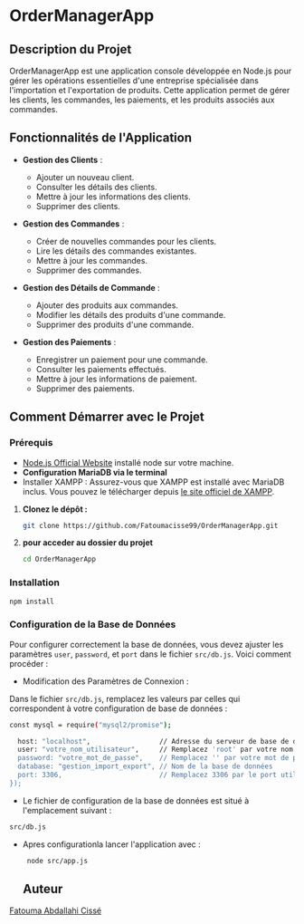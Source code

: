 # OrderManagerApp

## Description du Projet

OrderManagerApp est une application console développée en Node.js pour gérer les opérations essentielles d'une entreprise spécialisée dans l'importation et l'exportation de produits. Cette application permet de gérer les clients, les commandes, les paiements, et les produits associés aux commandes.

## Fonctionnalités de l'Application

- **Gestion des Clients** :

  - Ajouter un nouveau client.
  - Consulter les détails des clients.
  - Mettre à jour les informations des clients.
  - Supprimer des clients.

- **Gestion des Commandes** :

  - Créer de nouvelles commandes pour les clients.
  - Lire les détails des commandes existantes.
  - Mettre à jour les commandes.
  - Supprimer des commandes.

- **Gestion des Détails de Commande** :

  - Ajouter des produits aux commandes.
  - Modifier les détails des produits d'une commande.
  - Supprimer des produits d'une commande.

- **Gestion des Paiements** :
  - Enregistrer un paiement pour une commande.
  - Consulter les paiements effectués.
  - Mettre à jour les informations de paiement.
  - Supprimer des paiements.

## Comment Démarrer avec le Projet

### Prérequis

- [Node.js Official Website](https://nodejs.org/) installé node sur votre machine.
- **Configuration MariaDB via le terminal**
- Installer XAMPP : Assurez-vous que XAMPP est installé avec MariaDB inclus. Vous pouvez le télécharger depuis [le site officiel de XAMPP](https://www.apachefriends.org/index.html).

1. **Clonez le dépôt :**

   ```bash
   git clone https://github.com/Fatoumacisse99/OrderManagerApp.git
   ```

2. **pour acceder au dossier du projet**
   ```bash
   cd OrderManagerApp
   ```

### Installation

```bash
npm install
```

### Configuration de la Base de Données

Pour configurer correctement la base de données, vous devez ajuster les paramètres `user`, `password`, et `port` dans le fichier `src/db.js`. Voici comment procéder :

- Modification des Paramètres de Connexion :

Dans le fichier `src/db.js`, remplacez les valeurs par celles qui correspondent à votre configuration de base de données :

```bash
const mysql = require("mysql2/promise");

  host: "localhost",                 // Adresse du serveur de base de données
  user: "votre_nom_utilisateur",     // Remplacez 'root' par votre nom d'utilisateur
  password: "votre_mot_de_passe",    // Remplacez '' par votre mot de passe
  database: "gestion_import_export", // Nom de la base de données
  port: 3306,                        // Remplacez 3306 par le port utilisé par votre base de données si différent
});


```

- Le fichier de configuration de la base de données est situé à l'emplacement suivant :

```bash
src/db.js
```

- Apres configurationla lancer l'application avec :

  ```bash
   node src/app.js
  ```

  ## Auteur

[Fatouma Abdallahi Cissé](https://github.com/Fatoumacisse99)
